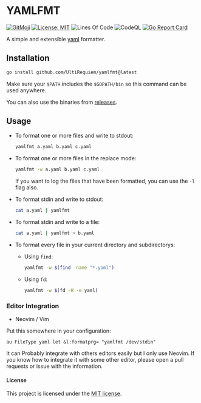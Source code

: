 # YAMLFMT

[![GitMoji](https://img.shields.io/badge/Gitmoji-%F0%9F%8E%A8%20-FFDD67.svg)](https://gitmoji.dev)
[![License: MIT](https://img.shields.io/badge/License-MIT-blue.svg)](https://opensource.org/licenses/MIT)
![Lines Of Code](https://img.shields.io/tokei/lines/github.com/UltiRequiem/yamlfmt?color=blue&label=Total%20Lines)
![CodeQL](https://github.com/UltiRequiem/yamlfmt/workflows/CodeQL/badge.svg)
[![Go Report Card](https://goreportcard.com/badge/github.com/UltiRequiem/yamlfmt)](https://goreportcard.com/report/github.com/UltiRequiem/yamlfmt)

A simple and extensible [yaml](https://yaml.org) formatter.

## Installation

```bash
go install github.com/UltiRequiem/yamlfmt@latest
```

Make sure your `$PATH` includes the `$GOPATH/bin` so this command can be used anywhere.

You can also use the binaries from
[releases](https://github.com/UltiRequiem/yamlfmt/releases).

## Usage

- To format one or more files and write to stdout:

  ```bash
  yamlfmt a.yaml b.yaml c.yaml
  ```

- To format one or more files in the replace mode:

  ```bash
  yamlfmt -w a.yaml b.yaml c.yaml
  ```

  If you want to log the files that have been formatted, you can use the `-l` flag also.

- To format stdin and write to stdout:

  ```bash
  cat a.yaml | yamlfmt
  ```

- To format stdin and write to a file:

  ```bash
  cat a.yaml | yamlfmt > b.yaml
  ```

- To format every file in your current directory and subdirectorys:

  - Using `find`:

    ```bash
    yamlfmt -w $(find -name "*.yaml")
    ```

  - Using `fd`:

    ```bash
    yamlfmt -w $(fd -H -e yaml)
    ```

### Editor Integration

- Neovim / Vim

Put this somewhere in your configuration:

```viml
au FileType yaml let &l:formatprg= "yamlfmt /dev/stdin"
```

It can Probably integrate with others editors easily but I only use Neovim.
If you know how to integrate it with some other editor,
please open a pull requests or issue with the information.

#### License

This project is licensed under the [MIT license](./LICENSE.md).
